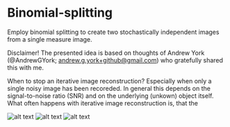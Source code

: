 # Binomial-splitting
Employ binomial splitting to create two stochastically independent images from a single measure image.

Disclaimer!
The presented idea is based on thoughts of Andrew York (@AndrewGYork; andrew.g.york+github@gmail.com) who gratefully shared this with me.

When to stop an iterative image reconstruction? Especially when only a single noisy image has been recoreded.
In general this depends on the signal-to-noise ratio (SNR) and on the underlying (unkown) object itself. What often happens with iterative image reconstruction is, that the

![alt text](https://github.com/beckerjn92/Binomial-splitting/blob/main/Fig1.PNG)
![alt text](https://github.com/beckerjn92/Binomial-splitting/blob/main/Fig2.PNG)
![alt text](https://github.com/beckerjn92/Binomial-splitting/blob/main/Fig3.PNG)
